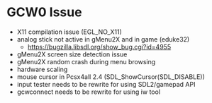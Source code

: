 # GCW0 Issue
* X11 compilation issue (EGL_NO_X11)
* analog stick not active in gMenu2X and in game (eduke32)
  * https://bugzilla.libsdl.org/show_bug.cgi?id=4955
* gMenu2X screen size detection issue 
* gMenu2X random crash during menu browsing
* hardware scaling
* mouse cursor in Pcsx4all 2.4 (SDL_ShowCursor(SDL_DISABLE))
* input tester needs to be rewrite for using SDL2/gamepad API
* gcwconnect needs to be rewrite for using iw tool
